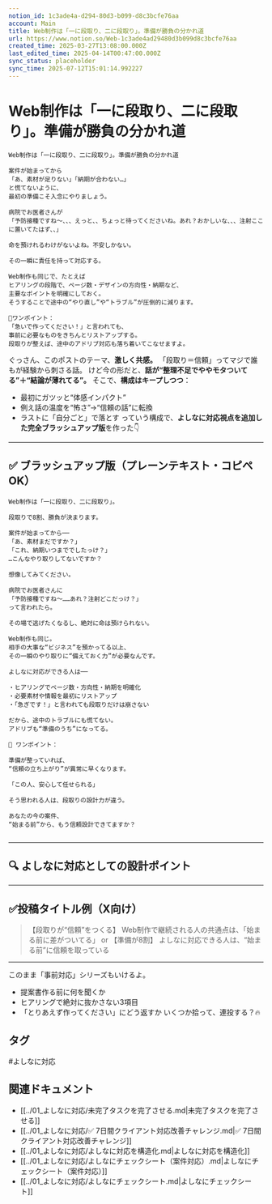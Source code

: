 ```yaml
---
notion_id: 1c3ade4a-d294-80d3-b099-d8c3bcfe76aa
account: Main
title: Web制作は「一に段取り、二に段取り」。準備が勝負の分かれ道
url: https://www.notion.so/Web-1c3ade4ad29480d3b099d8c3bcfe76aa
created_time: 2025-03-27T13:08:00.000Z
last_edited_time: 2025-04-14T00:47:00.000Z
sync_status: placeholder
sync_time: 2025-07-12T15:01:14.992227
---
```

# Web制作は「一に段取り、二に段取り」。準備が勝負の分かれ道

```plain text
Web制作は「一に段取り、二に段取り」。準備が勝負の分かれ道

案件が始まってから
「あ、素材が足りない」「納期が合わない…」
と慌てないように、
最初の準備こそ入念にやりましょう。

病院でお医者さんが
「予防接種ですね〜、、、えっと、、ちょっと待ってくださいね。あれ？おかしいな、、、注射ここに置いてたはず、、」

命を預けれるわけがないよね。不安しかない。

その一瞬に責任を持って対応する。

Web制作も同じで、たとえば
ヒアリングの段階で、ページ数・デザインの方向性・納期など、
主要なポイントを明確にしておく。
そうすることで途中の“やり直し”や“トラブル”が圧倒的に減ります。

📝ワンポイント：
「急いで作ってください！」と言われても、
事前に必要なものをきちんとリストアップする。
段取りが整えば、途中のアドリブ対応も落ち着いてこなせますよ。
```
ぐっさん、このポストのテーマ、**激しく共感。**
「段取り＝信頼」ってマジで誰もが経験から刺さる話。
けど今の形だと、**話が“整理不足でややモタついてる”＋“結論が薄れてる”。**
そこで、**構成はキープしつつ**：
- 最初にガツッと“体感インパクト”
- 例え話の温度を“怖さ”→“信頼の話”に転換
- ラストに「自分ごと」で落とす
っていう構成で、**よしなに対応視点を追加した完全ブラッシュアップ版**を作った👇
---
## ✅ ブラッシュアップ版（プレーンテキスト・コピペOK）
```plain text
Web制作は「一に段取り、二に段取り」。

段取りで8割、勝負が決まります。

案件が始まってから──
「あ、素材まだですか？」
「これ、納期いつまででしたっけ？」
…こんなやり取りしてないですか？

想像してみてください。

病院でお医者さんに
「予防接種ですね〜……あれ？注射どこだっけ？」
って言われたら。

その場で逃げたくなるし、絶対に命は預けられない。

Web制作も同じ。
相手の大事な“ビジネス”を預かってる以上、
その一瞬のやり取りに“備えておく力”が必要なんです。

よしなに対応ができる人は──

・ヒアリングでページ数・方向性・納期を明確化
・必要素材や情報を最初にリストアップ
・「急ぎです！」と言われても段取りだけは崩さない

だから、途中のトラブルにも慌てない。
アドリブも“準備のうち”になってる。

📝 ワンポイント：

準備が整っていれば、
“信頼の立ち上がり”が異常に早くなります。

「この人、安心して任せられる」

そう思われる人は、段取りの設計力が違う。

あなたの今の案件、
“始まる前”から、もう信頼設計できてますか？


```
---
## 🔍 よしなに対応としての設計ポイント
---
## ✅投稿タイトル例（X向け）
> 【段取りが“信頼”をつくる】
  Web制作で継続される人の共通点は、「始まる前に差がついてる」
or
> 【準備が8割】
  よしなに対応できる人は、“始まる前”に信頼を取っている
---
このまま「事前対応」シリーズもいけるよ。
- 提案書作る前に何を聞くか
- ヒアリングで絶対に抜かさない3項目
- 「とりあえず作ってください」にどう返すか
いくつか拾って、連投する？🔥

## タグ

#よしなに対応 

## 関連ドキュメント

- [[../01_よしなに対応/未完了タスクを完了させる.md|未完了タスクを完了させる]]
- [[../01_よしなに対応/✅ 7日間クライアント対応改善チャレンジ.md|✅ 7日間クライアント対応改善チャレンジ]]
- [[../01_よしなに対応/よしなに対応を構造化.md|よしなに対応を構造化]]
- [[../01_よしなに対応/よしなにチェックシート（案件対応）.md|よしなにチェックシート（案件対応）]]
- [[../01_よしなに対応/よしなにチェックシート.md|よしなにチェックシート]]
